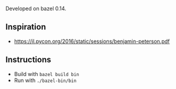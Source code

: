Developed on bazel 0.14.

## Inspiration
* https://il.pycon.org/2016/static/sessions/benjamin-peterson.pdf

## Instructions
* Build with `bazel build bin`
* Run with `./bazel-bin/bin`
